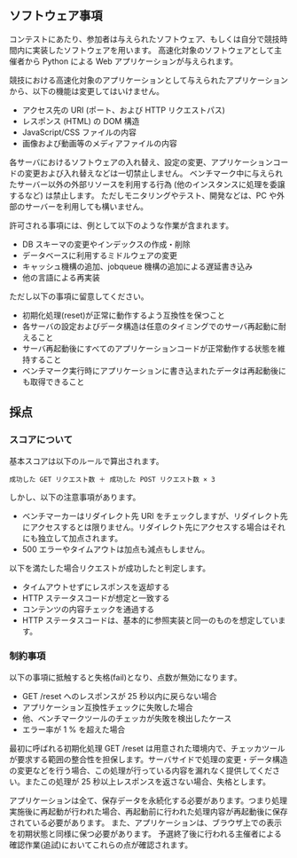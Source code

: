 ## ソフトウェア事項

コンテストにあたり、参加者は与えられたソフトウェア、もしくは自分で競技時間内に実装したソフトウェアを用います。
高速化対象のソフトウェアとして主催者から Python による Web アプリケーションが与えられます。

競技における高速化対象のアプリケーションとして与えられたアプリケーションから、以下の機能は変更してはいけません。

- アクセス先の URI (ポート、および HTTP リクエストパス)
- レスポンス (HTML) の DOM 構造
- JavaScript/CSS ファイルの内容
- 画像および動画等のメディアファイルの内容

各サーバにおけるソフトウェアの入れ替え、設定の変更、アプリケーションコードの変更および入れ替えなどは一切禁止しません。
ベンチマーク中に与えられたサーバー以外の外部リソースを利用する行為 (他のインスタンスに処理を委譲するなど) は禁止します。
ただしモニタリングやテスト、開発などは、PC や外部のサーバーを利用しても構いません。


許可される事項には、例として以下のような作業が含まれます。

- DB スキーマの変更やインデックスの作成・削除
- データベースに利用するミドルウェアの変更
- キャッシュ機構の追加、jobqueue 機構の追加による遅延書き込み
- 他の言語による再実装

ただし以下の事項に留意してください。

- 初期化処理(reset)が正常に動作するよう互換性を保つこと
- 各サーバの設定およびデータ構造は任意のタイミングでのサーバ再起動に耐えること
- サーバ再起動後にすべてのアプリケーションコードが正常動作する状態を維持すること
- ベンチマーク実行時にアプリケーションに書き込まれたデータは再起動後にも取得できること


## 採点

### スコアについて

基本スコアは以下のルールで算出されます。

```
成功した GET リクエスト数 ＋ 成功した POST リクエスト数 × 3
```

しかし、以下の注意事項があります。

- ベンチマーカーはリダイレクト先 URI をチェックしますが、リダイレクト先にアクセスするとは限りません。リダイレクト先にアクセスする場合はそれにも独立して加点されます。
- 500 エラーやタイムアウトは加点も減点もしません。

以下を満たした場合リクエストが成功したと判定します。

- タイムアウトせずにレスポンスを返却する
- HTTP ステータスコードが想定と一致する
- コンテンツの内容チェックを通過する
- HTTP ステータスコードは、基本的に参照実装と同一のものを想定しています。

### 制約事項

以下の事項に抵触すると失格(fail)となり、点数が無効になります。

- GET /reset へのレスポンスが 25 秒以内に戻らない場合
- アプリケーション互換性チェックに失敗した場合
- 他、ベンチマークツールのチェッカが失敗を検出したケース
- エラー率が 1 % を超えた場合

最初に呼ばれる初期化処理 GET /reset は用意された環境内で、チェッカツールが要求する範囲の整合性を担保します。サーバサイドで処理の変更・データ構造の変更などを行う場合、この処理が行っている内容を漏れなく提供してください。またこの処理が 25 秒以上レスポンスを返さない場合、失格とします。

アプリケーションは全て、保存データを永続化する必要があります。つまり処理実施後に再起動が行われた場合、再起動前に行われた処理内容が再起動後に保存されている必要があります。 また、アプリケーションは、ブラウザ上での表示を初期状態と同様に保つ必要があります。 予選終了後に行われる主催者による確認作業(追試)においてこれらの点が確認されます。

